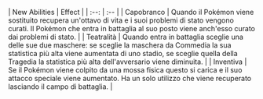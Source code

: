 | New Abilities | Effect |
                    | :--: | :-- |
                    | Capobranco | Quando il Pokémon viene sostituito recupera un'ottavo di vita e i suoi problemi di stato vengono curati. Il Pokémon che entra in battaglia al suo posto viene anch'esso curato dai problemi di stato. |
| Teatralità | Quando entra in battaglia sceglie una delle sue due maschere: se sceglie la maschera da Commedia la sua statistica più alta viene aumentata di uno stadio, se sceglie quella della Tragedia la statistica più alta dell'avversario viene diminuita. |
| Inventiva | Se il Pokémon viene colpito da una mossa fisica questo si carica e il suo attacco speciale viene aumentato. Ha un solo utilizzo che viene recuperato lasciando il campo di battaglia. |

